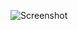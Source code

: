 ![Screenshot](https://camo.githubusercontent.com/0919e92c6910499ed7607b5461cd9584a849b3a72836271dc1ae3c5ce51d0519/68747470733a2f2f6d6f652d636f756e7465722e676c697463682e6d652f6765742f407469636b636f756e743f7468656d653d61736f756c)

